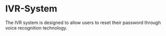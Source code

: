 # IVR-System
The IVR system is designed to allow users to reset their password through voice recognition technology.
